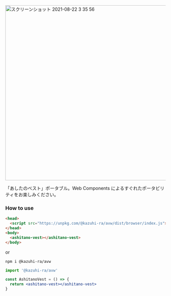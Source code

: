 <img width="550" alt="スクリーンショット 2021-08-22 3 35 56" src="https://user-images.githubusercontent.com/36134103/130331798-611510ca-e0c2-4fa5-9b9c-7c31e3428a29.png">

「あしたのベスト」ポータブル。Web Components によるすぐれたポータビリティをお楽しみください。

### How to use

```html
<head>
  <script src="https://unpkg.com/@kazuhi-ra/avw/dist/browser/index.js"></script>
</head>
<body>
  <ashitano-vest></ashitano-vest>
</body>
```

or

`npm i @kazuhi-ra/avw`

```jsx
import '@kazuhi-ra/avw'

const AshitanoVest = () => {
  return <ashitano-vest></ashitano-vest>
}
```
